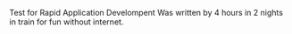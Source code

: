 Test for Rapid Application Develompent
Was written by 4 hours in 2 nights in train for fun without internet.

